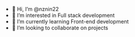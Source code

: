 - 👋 Hi, I’m @nznin22
- 👀 I’m interested in Full stack development
- 🌱 I’m currently learning Front-end development
- 💞️ I’m looking to collaborate on projects

<!---
nznin22/nznin22 is a ✨ special ✨ repository because its `README.md` (this file) appears on your GitHub profile.
You can click the Preview link to take a look at your changes.
--->

